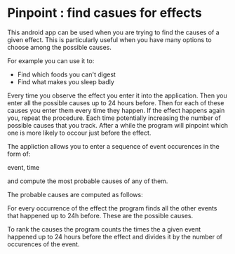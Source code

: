 Pinpoint : find casues for effects
====================================

This android app can be used when you are trying to 
find the causes of a given effect. This is 
particularly useful when you have many options
to choose among the possible causes.

For example you can use it to:

  - Find which foods you can't digest
  - Find what makes you sleep badly

Every time you observe the effect you enter it
into the application. Then you enter all the 
possible causes up to 24 hours before. Then for
each of these causes you enter them every time
they happen. If the effect happens again you,
repeat the procedure. Each time potentially 
increasing the number of possible causes that
you track. After a while the program will
pinpoint which one is more likely to occour
just before the effect.

The appliction allows you to enter a sequence of 
event  occurences in the form of:

event, time

and compute the most probable causes of any of
them.

The probable causes are computed as follows:

For every occurrence of the effect the program
finds all the other events that happened up to
24h before. These are the possible causes.

To rank the causes the program counts the times
the a given event happened up to 24 hours before
the effect and divides it by the number of 
occurences of the event.


